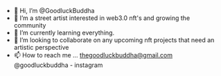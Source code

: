 - 👋 Hi, I’m @GoodluckBuddha
- 👀 I’m a street artist interested in web3.0 nft's and growing the community
- 🌱 I’m currently learning everything. 
- 💞️ I’m looking to collaborate on any upcoming nft projects that need an artistic perspective
- 📫 How to reach me ... thegoodluckbuddha@gmail.com  @goodluckbuddha - instagram

<!---
GoodluckBuddha/GoodluckBuddha is a ✨ special ✨ repository because its `README.md` (this file) appears on your GitHub profile.
You can click the Preview link to take a look at your changes.
--->
